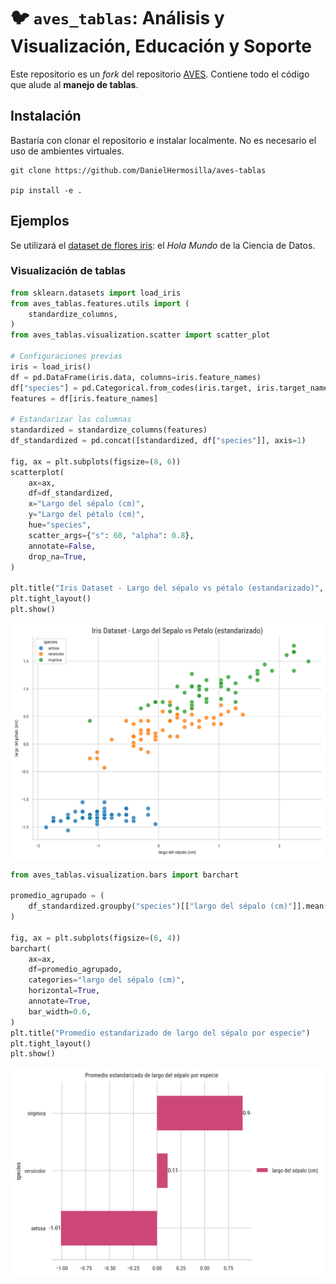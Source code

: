# 🐦 `aves_tablas`: Análisis y Visualización, Educación y Soporte

Este repositorio es un *fork* del repositorio [AVES](https://github.com/zorzalerrante/aves). Contiene todo el código que alude al **manejo de tablas**.

## Instalación

Bastaría con clonar el repositorio e instalar localmente. No es necesario el uso de ambientes virtuales. 

```
git clone https://github.com/DanielHermosilla/aves-tablas

pip install -e .
```

## Ejemplos 

Se utilizará el [dataset de flores iris](https://es.wikipedia.org/wiki/Conjunto_de_datos_flor_iris): el *Hola Mundo* de la Ciencia de Datos.

### Visualización de tablas

```python
from sklearn.datasets import load_iris
from aves_tablas.features.utils import (
    standardize_columns,
)
from aves_tablas.visualization.scatter import scatter_plot

# Configuraciones previas
iris = load_iris()
df = pd.DataFrame(iris.data, columns=iris.feature_names)
df["species"] = pd.Categorical.from_codes(iris.target, iris.target_names)
features = df[iris.feature_names]

# Estandarizar las columnas
standardized = standardize_columns(features)
df_standardized = pd.concat([standardized, df["species"]], axis=1)

fig, ax = plt.subplots(figsize=(8, 6))
scatterplot(
    ax=ax,
    df=df_standardized,
    x="Largo del sépalo (cm)",
    y="Largo del pétalo (cm)",
    hue="species",
    scatter_args={"s": 60, "alpha": 0.8},
    annotate=False,
    drop_na=True,
)

plt.title("Iris Dataset - Largo del sépalo vs pétalo (estandarizado)", fontsize=14)
plt.tight_layout()
plt.show()

```


![Scatterplot de ejemplo](docs/scatterplotejemplo.png)


```python
from aves_tablas.visualization.bars import barchart

promedio_agrupado = (
    df_standardized.groupby("species")[["largo del sépalo (cm)"]].mean().round(2)
)

fig, ax = plt.subplots(figsize=(6, 4))
barchart(
    ax=ax,
    df=promedio_agrupado,
    categories="largo del sépalo (cm)",
    horizontal=True,
    annotate=True,
    bar_width=0.6,
)
plt.title("Promedio estandarizado de largo del sépalo por especie")
plt.tight_layout()
plt.show()
```

![Barchart de ejemplo](docs/barchartejemplo.png)

